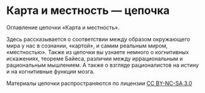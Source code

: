 # Карта и местность — цепочка
Оглавление цепочки «Карта и местность».

Здесь рассказывается о соответствии между образом окружающего мира у нас в сознании, «картой», и самим реальным миром, «местностью». Также из цепочки вы узнаете немного о когнитивных искажениях, теореме Байеса, различии между иррациональным и рациональным мышлением. А также о взгляде рационалистов на истину и на когнитивные функции мозга. 

Материалы цепочки распространяются по лицензии [CC BY-NC-SA 3.0][1]

[1]: http://creativecommons.org/licenses/by-nc-sa/3.0/ "Attribution-NonCommercial-ShareAlike 3.0 Unported"
